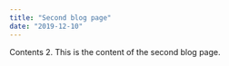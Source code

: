 ```yaml
---
title: "Second blog page"
date: "2019-12-10"
---
```


Contents 2. This is the content of the second blog page.
